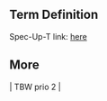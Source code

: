 ## Term Definition

Spec-Up-T link: <a href='https://weboftrust.github.io/WOT-terms/docs/glossary/spurn'>here</a>

## More

| TBW prio 2 | 